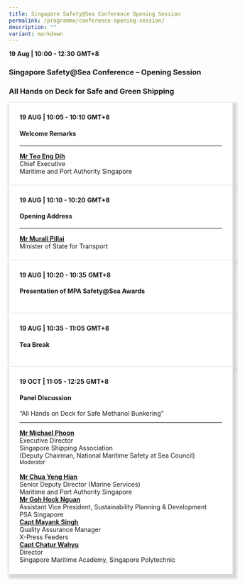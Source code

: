```yaml
---
title: Singapore Safety@Sea Conference Opening Session
permalink: /programme/conference-opening-session/
description: ""
variant: markdown
---
```

<div>
  <b>19 Aug | 10:00 - 12:30</b>&nbsp;<b>GMT+8</b>
  <h3>Singapore Safety@Sea Conference – Opening Session</h3>
	<h3>All Hands on Deck for Safe and Green Shipping</h3>
</div>




<section>
  <div class="bp-container is-fluid">
    <div class="row">
      <div class="col is-full"> 
        <div class="row">
          <div class="col is-12">
            <div class="border bg-light h-100 position-relative">
              <div class="p-4">
                <div class="programme-time"><b>19 AUG | 10:05 - 10:10</b>&nbsp;<b>GMT+8</b></div>
                <h4 class="programme-title">Welcome Remarks</h4>
                <hr class="my-3 border-primary">
                <div class="speakers px-2">
                  <div class="row">
                    <div class="col is-6 prog-speaker">
                      <div class="row">
<div class="col is-4"></div>
                        <div class="col is-8">
                          <div class="speaker-name text-ellipsis">
                            <a href="#" class="speaker-name text-ellipsis" rel="noopener"><b>Mr Teo Eng Dih</b></a>
                          </div>
                          <div class="text-ellipsis speaker-position">
                            Chief Executive
                          </div>
                          <div class="text-ellipsis speaker-company">
                            Maritime and Port Authority Singapore
                          </div>
                        </div>
                      </div>
                    </div>
                  </div>
                </div>
              </div>
            </div>
          </div>
        </div>
      </div>
    </div>
  </div>
</section>


  <div class="bp-container is-fluid">
    <div class="row">
      <div class="col is-full"> 
        <div class="row">
          <div class="col is-12">
            <div class="border bg-light h-100 position-relative">
              <div class="p-4">
                <div class="programme-time"><b>19 AUG | 10:10 - 10:20</b>&nbsp;<b>GMT+8</b></div>
                <h4 class="programme-title">Opening Address</h4>
                <hr class="my-3 border-primary">
                <div class="speakers px-2">
                  <div class="row">
                    <div class="col is-6 prog-speaker">
                      <div class="row">
<div class="col is-4"></div>
                        <div class="col is-8">
                          <div class="speaker-name text-ellipsis">
                            <a href="#" class="speaker-name text-ellipsis" rel="noopener"><b>Mr Murali Pillai</b></a>
                          </div>
                          <div class="text-ellipsis speaker-position">
                            Minister of State for Transport
                          </div>
                        </div>
                      </div>
                    </div>
                  </div>
                </div>
              </div>
            </div>
          </div>
        </div>
      </div>
    </div>
  </div>


 <div class="bp-container is-fluid">
    <div class="row">
      <div class="col is-full"> 
        <div class="row">
          <div class="col is-12">
            <div class="border bg-light h-100 position-relative">
              <div class="p-4">
                <div class="programme-time"><b>19 AUG | 10:20 - 10:35</b>&nbsp;<b>GMT+8</b></div>
                <h4 class="programme-title">Presentation of MPA Safety@Sea Awards</h4>
                          </div>
                        </div>
                      </div>
                    </div>
                  </div>
                </div>
              </div>
            
          
        
      
    
  


 <div class="bp-container is-fluid">
    <div class="row">
      <div class="col is-full"> 
        <div class="row">
          <div class="col is-12">
            <div class="border bg-light h-100 position-relative">
              <div class="p-4">
                <div class="programme-time"><b>19 AUG | 10:35 - 11:05</b>&nbsp;<b>GMT+8</b></div>
                <h4 class="programme-title">Tea Break</h4>
                          </div>
                        </div>
                      </div>
                    </div>
                  </div>
                </div>
              </div>
            
          
        
      
    
  

	
<section>
<div class="bp-container is-fluid">
<div class="row">
<div class="col is-full">
<div class="row">
<div class="col is-12">
<div class="border bg-light h-100 position-relative">
<div class="p-4">
<div class="programme-time"><strong>19 OCT | 11:05 - 12:25</strong>&nbsp;<strong>GMT+8</strong></div>
<h4 class="programme-title">Panel Discussion</h4>
	“All Hands on Deck for Safe Methanol Bunkering”	
<hr class="my-3 border-primary">
<div class="speakers px-2">
<div class="row">
<div class="col is-6 prog-speaker">
<div class="row">
<div class="col is-4"></div>
<div class="col is-8">
<div class="speaker-name text-ellipsis"><strong><a class="speaker-name text-ellipsis" href="/yves-vandenborn/" rel="noopener">Mr Michael Phoon</a></strong></div>
<div class="text-ellipsis speaker-position">Executive Director<br> Singapore Shipping Association</div>
<div class="text-ellipsis speaker-company">(Deputy Chairman, National Maritime Safety at Sea Council) </div>
<div class="speaker-role text-ellipsis text-muted"><small>Moderator</small></div>
</div>
</div>
</div>
<div class="col is-6 prog-speaker">&nbsp;</div>
</div>
<div class="row">
<div class="col is-6 prog-speaker">
<div class="row">
	<div class="col is-4"></div>
<div class="col is-8">
<div class="speaker-name text-ellipsis"><strong><a class="speaker-name text-ellipsis" href="/roberto-cazzulo/" rel="noopener">Mr Chua Yeng Hian</a></strong></div>
<div class="text-ellipsis speaker-position">Senior Deputy Director (Marine Services)</div>
<div class="text-ellipsis speaker-company">Maritime and Port Authority Singapore</div>
</div>
</div>
</div>


<div class="col is-6 prog-speaker">

<div class="row">
	<div class="col is-4"></div>
<div class="col is-8">
<div class="speaker-name text-ellipsis"><strong><a class="speaker-name text-ellipsis" href="/nick-potter/" rel="noopener">Mr Goh Hock Nguan</a></strong></div>
<div class="text-ellipsis speaker-position">Assistant Vice President, Sustainability Planning &amp; Development</div>
<div class="text-ellipsis speaker-company">PSA Singapore</div>
</div>
</div>

</div>
</div>
<div class="row">

<div class="col is-6 prog-speaker">

<div class="row">
	<div class="col is-4"></div>
<div class="col is-8">
<div class="speaker-name text-ellipsis"><strong><a class="speaker-name text-ellipsis" href="/steen-lund/" rel="noopener">Capt Mayank Singh</a></strong></div>
<div class="text-ellipsis speaker-position">Quality Assurance Manager</div>
<div class="text-ellipsis speaker-company">X-Press Feeders</div>
</div>
</div>


</div>

<div class="col is-6 prog-speaker">
<div class="row">
<div class="col is-4"></div>
<div class="col is-8">
<div class="speaker-name text-ellipsis"><strong><a class="speaker-name text-ellipsis" href="/andre-l-legoubin/" rel="noopener">Capt Chatur Wahyu</a></strong></div>
<div class="text-ellipsis speaker-position">Director</div>
<div class="text-ellipsis speaker-company">Singapore Maritime Academy, Singapore Polytechnic</div>
</div>
</div>
</div>




</div>


</div>
</div>
</div>
</div>
</div>
</div>
</div>
</div></section>


<style type="text/css"> 

	
	hr.my-3{
margin-top: 0.75rem;	
	}

    .is-left{
      text-align: left;
    }
    .content h4{
      font-weight: 500; 
      color: #337B9A !important;
      margin-top: 1rem;
    }
    .bg-light {
      background-color: #fff !important;
      box-shadow: 5px 5px 5px 5px rgb(215 215 215), -5px 0 6px -4px rgb(215 215 215);
    }
    .p-4 {
      padding: 1.5rem!important;
    }
  .content a {text-decoration:none;}
	.content h3 { margin-top: 1rem;}
</style>